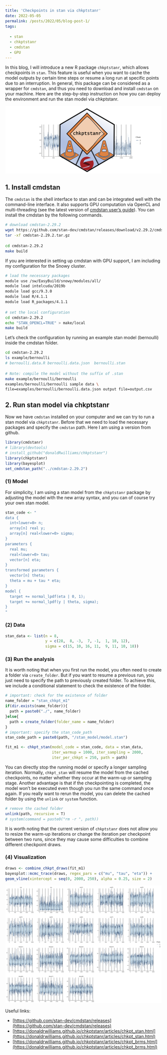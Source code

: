```yaml
---
title: 'Checkpoints in stan via chkptstanr'
date: 2022-05-05
permalink: /posts/2022/05/blog-post-1/
tags:

  - stan
  - chkptstanr
  - cmdstan
  - GPU
---
```


In this blog, I will introduce a new R package `chkptstanr`, which
allows checkpoints in `stan`. This feature is useful when you want to
cache the model outputs by certain time steps or resume a long run at
specific points due to an interruption. In general, this package can be
considered as a wrapper for `cmdstan`, and thus you need to download and
install `cmdstan` on your machine. Here are the step-by-step instruction
on how you can deploy the environment and run the stan model via
chkptstanr.

![Checkpoints in stan via chkptstanr](https://raw.githubusercontent.com/JakeJing/jakejing.github.io/master/_posts/pics/chkptstanr.png)

## 1. Install cmdstan


The `cmdstan` is the shell interface to stan and can be integrated well
with the command-line interface. It also supports GPU computation via
OpenCL and multi-threading (see the latest version of [cmdstan user’s
guide](https://github.com/stan-dev/cmdstan/releases)). You can install the cmdstan by the following commands.

``` bash
# download cmdstan-2.29.2
wget https://github.com/stan-dev/cmdstan/releases/download/v2.29.2/cmdstan-2.29.2.tar.gz
tar -xf cmdstan-2.29.2.tar.gz

cd cmdstan-2.29.2
make build
```

If you are interested in setting up cmdstan with GPU support, I am
including my configuration for the Snowy cluster.

``` bash
# load the necessary packages
module use /sw/EasyBuild/snowy/modules/all/
module load intelcuda/2019b
module load gcc/9.3.0
module load R/4.1.1
module load R_packages/4.1.1

# set the local configuration
cd cmdstan-2.29.2
echo "STAN_OPENCL=TRUE" > make/local
make build
```

Let’s check the configuration by running an example stan model
(bernoulli) inside the cmdstan folder.

``` bash
cd cmdstan-2.29.2
ls example/bernoulli
# bernoulli.data.R bernoulli.data.json  bernoulli.stan

# Note: compile the model without the suffix of .stan
make example/bernoulli/bernoulli
examples/bernoulli/bernoulli sample data \
file=examples/bernoulli/bernoulli.data.json output file=output.csv
```

## 2. Run stan model via chkptstanr


Now we have `cmdstan` installed on your computer and we can try to run a
stan model via `chkptstanr`. Before that we need to load the necessary
packages and specify the `cmdstan` path. Here I am using a version from
github.

``` r
library(cmdstanr)
# library(devtools)
# install_github("donaldRwilliams/chkptstanr")
library(chkptstanr)
library(bayesplot)
set_cmdstan_path("../cmdstan-2.29.2")
```

### (1) Model

For simplicity, I am using a stan model from the `chkptstanr` package by
adjusting the model with the new array syntax, and you can of course try
your own stan model.

``` r
stan_code <- "
data {
  int<lower=0> n;
  array[n] real y; 
  array[n] real<lower=0> sigma; 
}
parameters {
  real mu;
  real<lower=0> tau; 
  vector[n] eta; 
}
transformed parameters {
  vector[n] theta; 
  theta = mu + tau * eta; 
}
model {
  target += normal_lpdf(eta | 0, 1); 
  target += normal_lpdf(y | theta, sigma);  
}
"
```

### (2) Data

``` r
stan_data <- list(n = 8,
                  y = c(28,  8, -3,  7, -1,  1, 18, 12),
                  sigma = c(15, 10, 16, 11,  9, 11, 10, 18))
```

### (3) Run the analysis

It is worth noting that when you first run the model, you often need to
create a folder via `create_folder`. But if you want to resume a
previous run, you just need to specify the path to previously created
folder. To achieve this, we include a conditional statement to check the
existence of the folder.

``` r
# important: check for the existence of folder
name_folder = "stan_chkpt_m1"
if(dir.exists(name_folder)){
  path = paste0("./", name_folder)
}else{
  path = create_folder(folder_name = name_folder)
}
# important: specify the stan_code_path
stan_code_path = paste0(path, "/stan_model/model.stan") 
```

``` r
fit_m1 <- chkpt_stan(model_code = stan_code, data = stan_data, 
                     iter_warmup = 1000, iter_sampling = 2000,
                     iter_per_chkpt = 250, path = path)
```

You can directly stop the running model or specify a longer sampling
iteration. Normally, `chkpt_stan` will resume the model from the cached
checkpoints, no matter whether they occur at the warm-up or sampling
stage. Another advantage is that if the checkpointing is completed, the
model won’t be executed even though you run the same command once again.
If you really want to rerun the model, you can delete the cached folder
by using the `unlink` or `system` function.

``` r
# remove the cached folder
unlink(path, recursive = T)
# system(command = paste0("rm -r ", path))
```

It is worth noting that the current version of `chkptstanr` does not
allow you to resize the warm-up iterations or change the iteration per
checkpoint between two runs, since they may cause some difficulties to
combine different checkpoint draws.

### (4) Visualization

``` r
draws <- combine_chkpt_draws(fit_m1)
bayesplot::mcmc_trace(draws, regex_pars = c("mu", "tau", "eta")) +
geom_vline(xintercept = seq(0, 2000, 250), alpha = 0.25, size = 2)
```

![Traceplot of MCMC draws. The gray bins indicate the checkpoints.](https://raw.githubusercontent.com/JakeJing/jakejing.github.io/master/_posts/pics/traceplots_checkpoints.png)

Useful links:

- [https://github.com/stan-dev/cmdstan/releases](https://github.com/stan-dev/cmdstan/releases)
- [https://donaldrwilliams.github.io/chkptstanr/articles/chkpt_stan.html](https://donaldrwilliams.github.io/chkptstanr/articles/chkpt_stan.html)
- [https://donaldrwilliams.github.io/chkptstanr/articles/chkpt_brms.html](https://donaldrwilliams.github.io/chkptstanr/articles/chkpt_brms.html)
